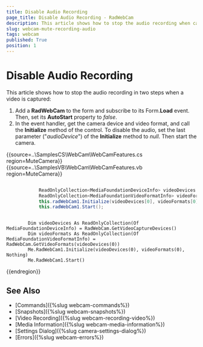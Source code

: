 ```yaml
---
title: Disable Audio Recording
page_title: Disable Audio Recording - RadWebCam
description: This article shows how to stop the audio recording when capturing a video.   
slug: webcam-mute-recording-audio
tags: webcam
published: True
position: 1
---
```


# Disable Audio Recording

This article shows how to stop the audio recording in two steps when a video is captured:

1. Add a **RadWebCam** to the form and subscribe to its Form.**Load** event. Then, set its **AutoStart** property to *false*.
2. In the event handler, get the camera device and video format, and call the **Initialize** method of the control. To disable the audio, set the last parameter ("*audioDevice*") of the **Initialize** method to *null*. Then start the camera.


{{source=..\SamplesCS\WebCam\WebCamFeatures.cs region=MuteCamera}} 
{{source=..\SamplesVB\WebCam\WebCamFeatures.vb region=MuteCamera}} 

````C#

            ReadOnlyCollection<MediaFoundationDeviceInfo> videoDevices = RadWebCam.GetVideoCaptureDevices();
            ReadOnlyCollection<MediaFoundationVideoFormatInfo> videoFormats = RadWebCam.GetVideoFormats(videoDevices[0]);
            this.radWebCam1.Initialize(videoDevices[0], videoFormats[0], null);
            this.radWebCam1.Start();

````
````VB.NET

        Dim videoDevices As ReadOnlyCollection(Of MediaFoundationDeviceInfo) = RadWebCam.GetVideoCaptureDevices()
        Dim videoFormats As ReadOnlyCollection(Of MediaFoundationVideoFormatInfo) = RadWebCam.GetVideoFormats(videoDevices(0))
        Me.RadWebCam1.Initialize(videoDevices(0), videoFormats(0), Nothing)
        Me.RadWebCam1.Start()

````

{{endregion}} 
 

## See Also
* [Commands]({%slug webcam-commands%})
* [Snapshots]({%slug webcam-snapshots%})
* [Video Recording]({%slug webcam-recording-video%})
* [Media Information]({%slug webcam-media-information%})
* [Settings Dialog]({%slug camera-settings-dialog%})
* [Errors]({%slug webcam-errors%})
